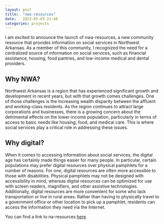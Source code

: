 ```yaml
---
layout: post
title:  "nwa-resources"
date:   2023-05-03 21:48
categories: projects
---
```


I am excited to announce the launch of nwa-resources, a new community resource that provides information on social services in Northwest Arkansas. As a member of this community, I recognized the need for a centralized source of information on social services, such as financial assistance, housing, food pantries, and low-income medical and dental providers.

## Why NWA?

Northwest Arkansas is a region that has experienced significant growth and development in recent years, but with that growth comes challenges. One of those challenges is the increasing wealth disparity between the affluent and working-class residents. As the region continues to attract large corporations and businesses, there is a growing concern about the detrimental effects on the lower-income population, particularly in terms of access to basic needs like housing, food, and medical care.
This is where social services play a critical role in addressing these issues.

## Why digital? 

When it comes to accessing information about social services, the digital age has certainly made things easier for many people. In particular, certain populations may prefer digital resources over physical pamphlets for a number of reasons.
For one, digital resources are often more accessible to those with disabilities. Physical pamphlets may not be designed with accessibility in mind, whereas digital resources can be optimized for use with screen readers, magnifiers, and other assistive technologies.
Additionally, digital resources are more convenient for some who lack transportation or live in rural areas. Rather than having to physically travel to a government office or other location to pick up a pamphlet, residents can access the information they need via the Internet.

You can find a link to na-resources [here](psibir.github.io/nwa-resources/).
